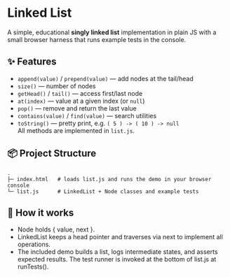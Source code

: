 # Linked List 

A simple, educational **singly linked list** implementation in plain JS with a small browser harness that runs example tests in the console.

## ✨ Features
- `append(value)` / `prepend(value)` — add nodes at the tail/head  
- `size()` — number of nodes  
- `getHead()` / `tail()` — access first/last node  
- `at(index)` — value at a given index (or `null`)  
- `pop()` — remove and return the last value  
- `contains(value)` / `find(value)` — search utilities  
- `toString()` — pretty print, e.g. `( 5 ) -> ( 10 ) -> null`  
All methods are implemented in `list.js`. 

## 📦 Project Structure
```text
.
├─ index.html   # loads list.js and runs the demo in your browser console
└─ list.js      # LinkedList + Node classes and example tests

```

## 🧠 How it works

- Node holds { value, next }.
- LinkedList keeps a head pointer and traverses via next to implement all operations.
- The included demo builds a list, logs intermediate states, and asserts expected results. The test runner is invoked at the bottom of list.js at runTests(). 
